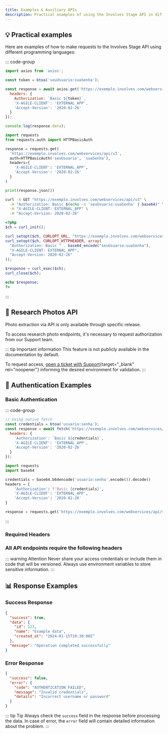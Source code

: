 ```yaml
---
title: Examples & Auxiliary APIs
description: Practical examples of using the Involves Stage API in different programming languages.
---
```


## 💡 Practical examples

Here are examples of how to make requests to the Involves Stage API using different programming languages:

::: code-group

```javascript [JavaScript (axios)]
import axios from 'axios';

const token = btoa('seuUsuario:suaSenha');

const response = await axios.get('https://exemplo.involves.com/webservices/api/v3', {
  headers: {
    Authorization: `Basic ${token}`,
    'X-AGILE-CLIENT': 'EXTERNAL_APP',
    'Accept-Version': '2020-02-26'
  }
});

console.log(response.data);
```

```python [Python (requests)]
import requests
from requests.auth import HTTPBasicAuth

response = requests.get(
  'https://exemplo.involves.com/webservices/api/v3',
  auth=HTTPBasicAuth('seuUsuario', 'suaSenha'),
  headers={
    'X-AGILE-CLIENT': 'EXTERNAL_APP',
    'Accept-Version': '2020-02-26'
  }
)

print(response.json())
```

```bash [cURL]
curl -X GET "https://exemplo.involves.com/webservices/api/v3" \
  -H "Authorization: Basic $(echo -n 'seuUsuario:suaSenha' | base64)" \
  -H "X-AGILE-CLIENT: EXTERNAL_APP" \
  -H "Accept-Version: 2020-02-26"
```

```php [PHP]
<?php
$ch = curl_init();

curl_setopt($ch, CURLOPT_URL, "https://exemplo.involves.com/webservices/api/v3");
curl_setopt($ch, CURLOPT_HTTPHEADER, array(
  "Authorization: Basic " . base64_encode("seuUsuario:suaSenha"),
  "X-AGILE-CLIENT: EXTERNAL_APP",
  "Accept-Version: 2020-02-26"
));

$response = curl_exec($ch);
curl_close($ch);

echo $response;
?>
```

:::

## 📸 Research Photos API

Photo extraction via API is only available through specific release.

To access research photo endpoints, it's necessary to request authorization from our Support team.

::: tip Important information
This feature is not publicly available in the documentation by default.

To request access, [open a ticket with Support](https://help.involves.com/hc/pt-br/requests/new){target="_blank" rel="noopener"} informing the desired environment for validation.
:::

## 🔧 Authentication Examples

### Basic Authentication

::: code-group

```javascript [JavaScript]
// Using native fetch
const credentials = btoa('usuario:senha');
const response = await fetch('https://exemplo.involves.com/webservices/api/v3', {
  headers: {
    'Authorization': `Basic ${credentials}`,
    'X-AGILE-CLIENT': 'EXTERNAL_APP',
    'Accept-Version': '2020-02-26'
  }
});
```

```python [Python]
import requests
import base64

credentials = base64.b64encode('usuario:senha'.encode()).decode()
headers = {
    'Authorization': f'Basic {credentials}',
    'X-AGILE-CLIENT': 'EXTERNAL_APP',
    'Accept-Version': '2020-02-26'
}

response = requests.get('https://exemplo.involves.com/webservices/api/v3', headers=headers)
```

:::

### Required Headers

<script setup>

const headersTable = [
  {
    key: 'Authorization',
    description: '<code>Basic &lt;token&gt;</code> — Authentication token in Base64',
    color: 'blue'
  },
  {
    key: 'X-AGILE-CLIENT',
    description: '<code>EXTERNAL_APP</code> — Client identifier',
    color: 'purple'
  },
  {
    key: 'Accept-Version',
    description: '<code>2020-02-26</code> — API version',
    color: 'red'
  }
]
</script>

### All API endpoints require the following headers

<ApiCard
  title="request.headers"
  :items="headersTable"
/>

::: warning Attention
Never share your access credentials or include them in code that will be versioned.
Always use environment variables to store sensitive information.
:::

## 📊 Response Examples

### Success Response

```json
{
  "success": true,
  "data": {
    "id": 123,
    "name": "Example data",
    "created_at": "2024-01-15T10:30:00Z"
  },
  "message": "Operation completed successfully"
}
```

### Error Response

```json
{
  "success": false,
  "error": {
    "code": "AUTHENTICATION_FAILED",
    "message": "Invalid credentials",
    "details": "Incorrect username or password"
  }
}
```

::: tip Tip
Always check the `success` field in the response before processing the data.
In case of error, the `error` field will contain detailed information about the problem.
:::
